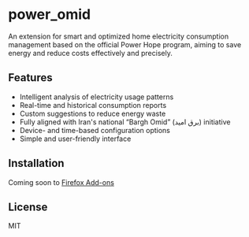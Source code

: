 # power_omid

An extension for smart and optimized home electricity consumption management based on the official Power Hope program, aiming to save energy and reduce costs effectively and precisely.

## Features
- Intelligent analysis of electricity usage patterns
- Real-time and historical consumption reports
- Custom suggestions to reduce energy waste
- Fully aligned with Iran's national “Bargh Omid” (برق امید) initiative
- Device- and time-based configuration options
- Simple and user-friendly interface

## Installation
Coming soon to [Firefox Add-ons](https://addons.mozilla.org/en-US/android/addon/افزونه-مدیریت-هوشمند-مصرف-برق/)

## License
MIT

